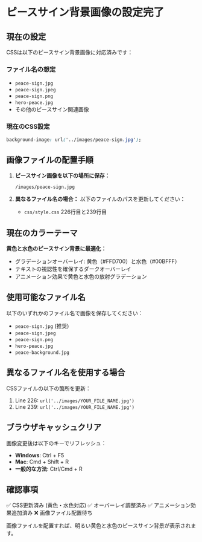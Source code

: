 # ピースサイン背景画像の設定完了

## 現在の設定

CSSは以下のピースサイン背景画像に対応済みです：

### ファイル名の想定
- `peace-sign.jpg`
- `peace-sign.jpeg` 
- `peace-sign.png`
- `hero-peace.jpg`
- その他のピースサイン関連画像

### 現在のCSS設定
```css
background-image: url('../images/peace-sign.jpg');
```

## 画像ファイルの配置手順

1. **ピースサイン画像を以下の場所に保存：**
   ```
   /images/peace-sign.jpg
   ```

2. **異なるファイル名の場合：**
   以下のファイルのパスを更新してください：
   - `css/style.css` 226行目と239行目

## 現在のカラーテーマ

**黄色と水色のピースサイン背景に最適化：**
- グラデーションオーバーレイ: 黄色（#FFD700）と水色（#00BFFF）
- テキストの視認性を確保するダークオーバーレイ
- アニメーション効果で黄色と水色の放射グラデーション

## 使用可能なファイル名

以下のいずれかのファイル名で画像を保存してください：
- `peace-sign.jpg` (推奨)
- `peace-sign.jpeg`
- `peace-sign.png`
- `hero-peace.jpg`
- `peace-background.jpg`

## 異なるファイル名を使用する場合

CSSファイルの以下の箇所を更新：
1. Line 226: `url('../images/YOUR_FILE_NAME.jpg')`
2. Line 239: `url('../images/YOUR_FILE_NAME.jpg')`

## ブラウザキャッシュクリア

画像変更後は以下のキーでリフレッシュ：
- **Windows**: Ctrl + F5
- **Mac**: Cmd + Shift + R
- **一般的な方法**: Ctrl/Cmd + R

## 確認事項

✅ CSS更新済み (黄色・水色対応)
✅ オーバーレイ調整済み
✅ アニメーション効果追加済み
❌ 画像ファイル配置待ち

画像ファイルを配置すれば、明るい黄色と水色のピースサイン背景が表示されます。